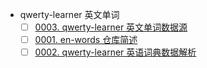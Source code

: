 - qwerty-learner 英文单词
  - [ ] [0003. qwerty-learner 英文单词数据源](https://github.com/Tdahuyou/en-notes/tree/main/0003.%20qwerty-learner%20%E8%8B%B1%E6%96%87%E5%8D%95%E8%AF%8D%E6%95%B0%E6%8D%AE%E6%BA%90/README.md) <!-- [locale](./0003.%20qwerty-learner%20%E8%8B%B1%E6%96%87%E5%8D%95%E8%AF%8D%E6%95%B0%E6%8D%AE%E6%BA%90/README.md) -->
  - [ ] [0001. en-words 仓库简述](https://github.com/Tdahuyou/en-notes/tree/main/0001.%20en-words%20%E4%BB%93%E5%BA%93%E7%AE%80%E8%BF%B0/README.md) <!-- [locale](./0001.%20en-words%20%E4%BB%93%E5%BA%93%E7%AE%80%E8%BF%B0/README.md) -->
  - [ ] [0002. qwerty-learner 英语词典数据解析](https://github.com/Tdahuyou/en-notes/tree/main/0002.%20qwerty-learner%20%E8%8B%B1%E8%AF%AD%E8%AF%8D%E5%85%B8%E6%95%B0%E6%8D%AE%E8%A7%A3%E6%9E%90/README.md) <!-- [locale](./0002.%20qwerty-learner%20%E8%8B%B1%E8%AF%AD%E8%AF%8D%E5%85%B8%E6%95%B0%E6%8D%AE%E8%A7%A3%E6%9E%90/README.md) -->